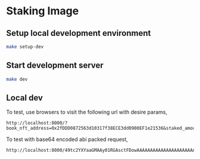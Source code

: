 # Staking Image

## Setup local development environment

```bash
make setup-dev
```

## Start development server

```bash
make dev
```

## Local dev

To test, use browsers to visit the following url with desire params,

```
http://localhost:8000/?book_nft_address=0x2fDDD0872563d10317f38ECE3dd0900EF1e21536&staked_amount=123&reward_index=234&initial_staker=0x146736dd2Ccb1dbDF266130a117609E00ad566b1
```

To test with base64 encoded abi packed request,

```
http://localhost:8000/49tc2YXYaaGMAAy01RGAsctFDowAAAAAAAAAAAAAAAAAAAAAAAAAAAAAAAAAAAAAAAAABwAAAAAAAAAAAAAAAAAAAAAAAAAAAAAAAAAAAAAAAAAAcJl5cMUYEtw6AQx9AbUODRfcecg=
```

